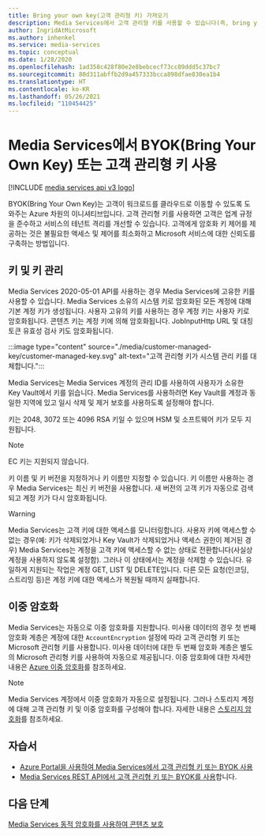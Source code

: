 ```yaml
---
title: Bring your own key(고객 관리형 키) 가져오기
description: Media Services에서 고객 관리형 키를 사용할 수 있습니다(즉, bring your own key).
author: IngridAtMicrosoft
ms.author: inhenkel
ms.service: media-services
ms.topic: conceptual
ms.date: 1/28/2020
ms.openlocfilehash: 1ad358c428f80e2e8bebcecf73cc89ddd5c37bc7
ms.sourcegitcommit: 80d311abffb2d9a457333bcca898dfae830ea1b4
ms.translationtype: HT
ms.contentlocale: ko-KR
ms.lasthandoff: 05/26/2021
ms.locfileid: "110454425"
---
```

# <a name="bring-your-own-key-customer-managed-keys-with-media-services"></a>Media Services에서 BYOK(Bring Your Own Key) 또는 고객 관리형 키 사용

[!INCLUDE [media services api v3 logo](./includes/v3-hr.md)]

BYOK(Bring Your Own Key)는 고객이 워크로드를 클라우드로 이동할 수 있도록 도와주는 Azure 차원의 이니셔티브입니다. 고객 관리형 키를 사용하면 고객은 업계 규정을 준수하고 서비스의 테넌트 격리를 개선할 수 있습니다. 고객에게 암호화 키 제어를 제공하는 것은 불필요한 액세스 및 제어를 최소화하고 Microsoft 서비스에 대한 신뢰도를 구축하는 방법입니다.

## <a name="keys-and-key-management"></a>키 및 키 관리

Media Services 2020-05-01 API를 사용하는 경우 Media Services에 고유한 키를 사용할 수 있습니다. Media Services 소유의 시스템 키로 암호화된 모든 계정에 대해 기본 계정 키가 생성됩니다. 사용자 고유의 키를 사용하는 경우 계정 키는 사용자 키로 암호화됩니다. 콘텐츠 키는 계정 키에 의해 암호화됩니다. JobInputHttp URL 및 대칭 토큰 유효성 검사 키도 암호화됩니다.

:::image type="content" source="./media/customer-managed-key/customer-managed-key.svg" alt-text="고객 관리형 키가 시스템 관리 키를 대체합니다.":::

Media Services는 Media Services 계정의 관리 ID를 사용하여 사용자가 소유한 Key Vault에서 키를 읽습니다. Media Services를 사용하려면 Key Vault를 계정과 동일한 지역에 있고 일시 삭제 및 제거 보호를 사용하도록 설정해야 합니다.

키는 2048, 3072 또는 4096 RSA 키일 수 있으며 HSM 및 소프트웨어 키가 모두 지원됩니다.

> [!NOTE]
> EC 키는 지원되지 않습니다.

키 이름 및 키 버전을 지정하거나 키 이름만 지정할 수 있습니다. 키 이름만 사용하는 경우 Media Services는 최신 키 버전을 사용합니다. 새 버전의 고객 키가 자동으로 검색되고 계정 키가 다시 암호화됩니다.

> [!WARNING]
> Media Services는 고객 키에 대한 액세스를 모니터링합니다. 사용자 키에 액세스할 수 없는 경우(예: 키가 삭제되었거나 Key Vault가 삭제되었거나 액세스 권한이 제거된 경우) Media Services는 계정을 고객 키에 액세스할 수 없는 상태로 전환합니다(사실상 계정을 사용하지 않도록 설정함). 그러나 이 상태에서는 계정을 삭제할 수 있습니다. 유일하게 지원되는 작업은 계정 GET, LIST 및 DELETE입니다. 다른 모든 요청(인코딩, 스트리밍 등)은 계정 키에 대한 액세스가 복원될 때까지 실패합니다.

## <a name="double-encryption"></a>이중 암호화

Media Services는 자동으로 이중 암호화를 지원합니다. 미사용 데이터의 경우 첫 번째 암호화 계층은 계정에 대한 `AccountEncryption` 설정에 따라 고객 관리형 키 또는 Microsoft 관리형 키를 사용합니다.  미사용 데이터에 대한 두 번째 암호화 계층은 별도의 Microsoft 관리형 키를 사용하여 자동으로 제공됩니다. 이중 암호화에 대한 자세한 내용은 [Azure 이중 암호화](../../security/fundamentals/double-encryption.md)를 참조하세요.

> [!NOTE]
> Media Services 계정에서 이중 암호화가 자동으로 설정됩니다. 그러나 스토리지 계정에 대해 고객 관리형 키 및 이중 암호화를 구성해야 합니다. 자세한 내용은 [스토리지 암호화](../../storage/common/storage-service-encryption.md)를 참조하세요.

## <a name="tutorials"></a>자습서

- [Azure Portal을 사용하여 Media Services에서 고객 관리형 키 또는 BYOK 사용](security-customer-managed-keys-portal-tutorial.md)
- [Media Services REST API에서 고객 관리형 키 또는 BYOK를 사용](security-customer-managed-keys-rest-postman-tutorial.md)합니다.

## <a name="next-steps"></a>다음 단계

[Media Services 동적 암호화를 사용하여 콘텐츠 보호](drm-content-protection-concept.md)
